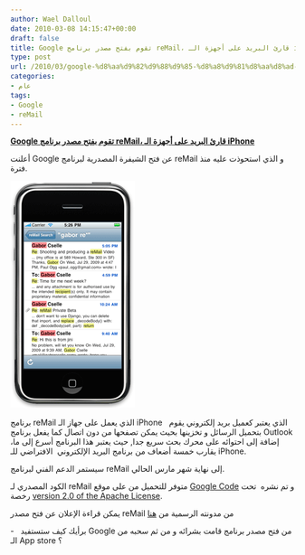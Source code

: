 ```yaml
---
author: Wael Dalloul
date: 2010-03-08 14:15:47+00:00
draft: false
title: Google تقوم بفتح مصدر برنامج reMail، قارئ البريد على أجهزة الـ iPhone
type: post
url: /2010/03/google-%d8%aa%d9%82%d9%88%d9%85-%d8%a8%d9%81%d8%aa%d8%ad-%d9%85%d8%b5%d8%af%d8%b1-%d8%a8%d8%b1%d9%86%d8%a7%d9%85%d8%ac-remail%d8%8c-%d9%82%d8%a7%d8%b1%d8%a6-%d8%a7%d9%84%d8%a8%d8%b1%d9%8a%d8%af-%d8%b9/
categories:
- عام
tags:
- Google
- reMail
---
```


[**Google تقوم بفتح مصدر برنامج reMail، قارئ البريد على أجهزة الـ iPhone**](https://www.it-scoop.com/2010/03/google-%d8%aa%d9%82%d9%88%d9%85-%d8%a8%d9%81%d8%aa%d8%ad-%d9%85%d8%b5%d8%af%d8%b1-%d8%a8%d8%b1%d9%86%d8%a7%d9%85%d8%ac-remail%d8%8c-%d9%82%d8%a7%d8%b1%d8%a6-%d8%a7%d9%84%d8%a8%d8%b1%d9%8a%d8%af-%d8%b9/)


أعلنت Google عن فتح الشيفرة المصدرية لبرنامج reMail و الذي استحوذت عليه منذ فترة.

[![](reMail.png)
](https://www.it-scoop.com/2010/03/google-%d8%aa%d9%82%d9%88%d9%85-%d8%a8%d9%81%d8%aa%d8%ad-%d9%85%d8%b5%d8%af%d8%b1-%d8%a8%d8%b1%d9%86%d8%a7%d9%85%d8%ac-remail%d8%8c-%d9%82%d8%a7%d8%b1%d8%a6-%d8%a7%d9%84%d8%a8%d8%b1%d9%8a%d8%af-%d8%b9/)

برنامج reMail الذي يعمل على جهاز الـ iPhone   الذي يعتبر كعميل بريد إلكتروني يقوم بتحميل الرسائل و تخزينها بحيث يمكن تصفحها من دون اتصال كما يفعل برنامج Outlook ،إضافة إلى احتوائه على محرك بحث سريع جدا, حيث يعتبر هذا البرنامج أسرع إلى ما يقارب خمسة أضعاف من برنامج البريد الإلكتروني  الافتراضي للـ iPhone.

سيستمر الدعم الفني لبرنامج reMail إلى نهاية شهر مارس الحالي.

الكود المصدري لـ reMail متوفر للتحميل من على موقع [Google Code](http://code.google.com/p/remail-iphone/) و تم نشره  تحت رخصة [version 2.0 of the Apache License](http://www.apache.org/licenses/LICENSE-2.0.html).

يمكن قراءة الإعلان عن فتح مصدر reMail من مدونته الرسمية من [هنا](http://www.remail.com/blog/posts/170028)

-   برأيك كيف ستستفيد Google من فتح مصدر برنامج قامت بشرائه و من ثم سحبه من الـ App store ؟
